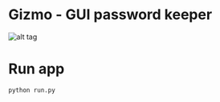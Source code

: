 # Gizmo - GUI password keeper

![alt tag](https://cloud.githubusercontent.com/assets/6208936/24667931/5afcae88-1965-11e7-8bc4-df9fbc8da7aa.png)
 
# Run app
```
python run.py
```
